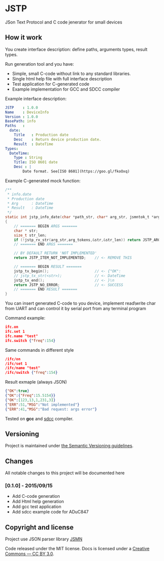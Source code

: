 # JSTP
JSon Text Protocol and C code jenerator for small devices

## How it work
You create interface description: define paths, arguments types, result types.

Run generation tool and you have:
- Simple, small C-code without link to any standard libraries.
- Single html help file with full interface description
- Test application for C-generated code
- Example implementation for GCC and SDCC compiler

Example interface description:
``` yaml
JSTP    : 1.0.0
Name    : DeviceInfo
Version : 1.0.0
BasePath: info
Paths   :
  date:
    Title   : Production date
    Desc    : Return device production date.
    Result  : DateTime
Types:
  DateTime:
    Type : String
    Title: ISO 8601 date
    Desc : |
        Date format. See[ISO 8601](https://goo.gl/fkoOxq)
```

Example C-generated mock function:
```c
/**
 * info.date
 * Production date
 * Arg      : DateTime
 * Result   : DateTime
 */
static int jstp_info_date(char *path_str, char* arg_str, jsmntok_t *arg_tokens, size_t args_token_count)
{
    // ======= BEGIN ARGS =======
    char * str;
    size_t str_len;
    if (!jstp_rx_str(arg_str,arg_tokens,&str,&str_len)) return JSTP_ARGS_ERROR;
    // ======= END ARGS =======

    // BY DEFAULT RETURN 'NOT IMPLEMENTED'
    return JSTP_ITEM_NOT_IMPLEMENTED;    // <- REMOVE THIS

    // ======= BEGIN RESULT =======
    jstp_tx_begin();                     // <- {"OK":
    // jstp_tx_str(<str>);               // <- DateTime
    jstp_tx_end();                       // <- }\n
    return JSTP_NO_ERROR;                // <- SUCCESS
    // ======= END RESULT =======
}

```

You can insert generated C-code to you device, implement read\write char from UART and can control it by serial port from any terminal program

Command example:
```json
ifc.on
ifc.set 1
ifc.name "test"
ifc.switch {"freq":154}
```
Same commands in different style
```json
/ifc/on
/ifc/set 1
/ifc/name "test"
/ifc/switch {"freq":154}
```
Result exmaple (always JSON)
```json
{"OK":true}
{"OK":{"Freq":15.5154}}
{"OK":[123,13,1,231,3]}
{"ERR":51,"MSG":"Not implemented"}
{"ERR":41,"MSG":"Bad request: args error"}
```

Tested on **gcc** and [sdcc](http://sdcc.sourceforge.net/) compiler.


## Versioning

Project is maintained under [the Semantic Versioning guidelines](http://semver.org/).

## Changes
All notable changes to this project will be documented here

### [0.1.0] - 2015/09/15

 - Add C-code generation
 - Add Html help generation
 - Add gcc test application
 - Add sdcc example code for ADuC847

## Copyright and license

Project use JSON parser library [JSMN](http://zserge.com/jsmn.html)

Code released under the MIT license. Docs is licensed under a [Creative Commons — CC BY 3.0](http://creativecommons.org/licenses/by/3.0/).
